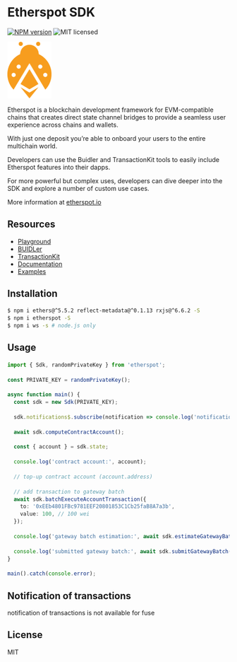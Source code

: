 # Etherspot SDK

[![NPM version][npm-image]][npm-url]
![MIT licensed][license-image]

<a href="https://www.etherspot.io">
<img src=".github/etherspot_logo.png" width="100"/>
</a>
 

Etherspot is a blockchain development framework for EVM-compatible chains that creates direct state channel bridges to provide a seamless user experience across chains and wallets.

With just one deposit you’re able to onboard your users to the entire multichain world.

Developers can use the Buidler and TransactionKit tools to easily include Etherspot features into their dapps.

For more powerful but complex uses, developers can dive deeper into the SDK and explore a number of custom use cases.

More information at [etherspot.io](https://www.etherspot.io)

## Resources

* [Playground](https://try.etherspot.dev)
* [BUIDLer](https://buidler.etherspot.io/)
* [TransactionKit](https://etherspot.io/transactionkit/)
* [Documentation](https://docs.etherspot.dev)
* [Examples](https://github.com/etherspot/etherspot-sdk/tree/develop/examples)

## Installation

```bash
$ npm i ethers@^5.5.2 reflect-metadata@^0.1.13 rxjs@^6.6.2 -S
$ npm i etherspot -S
$ npm i ws -s # node.js only
```

## Usage

```typescript
import { Sdk, randomPrivateKey } from 'etherspot';

const PRIVATE_KEY = randomPrivateKey();

async function main() {
  const sdk = new Sdk(PRIVATE_KEY);

  sdk.notifications$.subscribe(notification => console.log('notification:', notification));
  
  await sdk.computeContractAccount();
  
  const { account } = sdk.state;
  
  console.log('contract account:', account);
  
  // top-up contract account (account.address)
  
  // add transaction to gateway batch
  await sdk.batchExecuteAccountTransaction({
    to: '0xEEb4801FBc9781EEF20801853C1Cb25faB8A7a3b',
    value: 100, // 100 wei
  });
  
  console.log('gateway batch estimation:', await sdk.estimateGatewayBatch());

  console.log('submitted gateway batch:', await sdk.submitGatewayBatch());
}

main().catch(console.error);
```

## Notification of transactions

notification of transactions is not available for fuse


## License

MIT

[npm-image]: https://badge.fury.io/js/etherspot.svg
[npm-url]: https://npmjs.org/package/etherspot
[license-image]: https://img.shields.io/badge/license-MIT-blue.svg

